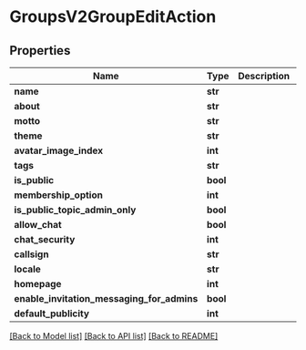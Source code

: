 # GroupsV2GroupEditAction

## Properties
Name | Type | Description | Notes
------------ | ------------- | ------------- | -------------
**name** | **str** |  | [optional] 
**about** | **str** |  | [optional] 
**motto** | **str** |  | [optional] 
**theme** | **str** |  | [optional] 
**avatar_image_index** | **int** |  | [optional] 
**tags** | **str** |  | [optional] 
**is_public** | **bool** |  | [optional] 
**membership_option** | **int** |  | [optional] 
**is_public_topic_admin_only** | **bool** |  | [optional] 
**allow_chat** | **bool** |  | [optional] 
**chat_security** | **int** |  | [optional] 
**callsign** | **str** |  | [optional] 
**locale** | **str** |  | [optional] 
**homepage** | **int** |  | [optional] 
**enable_invitation_messaging_for_admins** | **bool** |  | [optional] 
**default_publicity** | **int** |  | [optional] 

[[Back to Model list]](../README.md#documentation-for-models) [[Back to API list]](../README.md#documentation-for-api-endpoints) [[Back to README]](../README.md)


